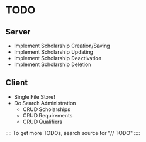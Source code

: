 TODO
=====

## Server
- Implement Scholarship Creation/Saving
- Implement Scholarship Updating
- Implement Scholarship Deactivation
- Implement Scholarship Deletion

## Client
- Single File Store!
- Do Search Administration
  - CRUD Scholarships
  - CRUD Requirements
  - CRUD Qualifiers

:::: To get more TODOs, search source for "// TODO" ::::